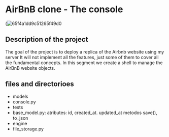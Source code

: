 #  AirBnB clone - The console
(![65f4a1dd9c51265f49d0](https://user-images.githubusercontent.com/25884337/140618660-12cbf53d-6ab2-4f48-9f3a-32cda5a23817.png)
## Description of the project
The goal of the project is to deploy a replica of the Airbnb website using my
server It will not implement all the features, just some of them to cover all
the fundamental concepts.
In this segment we create a shell to manage the AirBnB website objects.


## files and directorioes

- models
- console.py
- tests
- base_model.py: atributes: id, created_at. updated_at  metodos save(), to_json
- engine
- file_storage.py